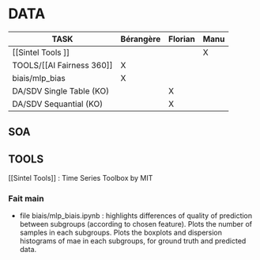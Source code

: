 

# DATA

| TASK                      | Bérangère | Florian | Manu |
| ------------------------- | --------- | ------- | ---- |
| [[Sintel Tools  ]]        |           |         | X    |
| TOOLS/[[AI Fairness 360]] | X         |         |      |
| biais/mlp_bias            | X         |         |      |
|DA/SDV Single Table (KO)||X|
|DA/SDV Sequantial (KO) ||X|








## SOA

## TOOLS
[[Sintel Tools]] : Time Series Toolbox by MIT


### Fait main 
- file biais/mlp_biais.ipynb : highlights differences of quality of prediction between subgroups (according to chosen feature). Plots the number of samples in each subgroups. Plots the boxplots and dispersion histograms of mae in each subgroups, for ground truth and predicted data.
